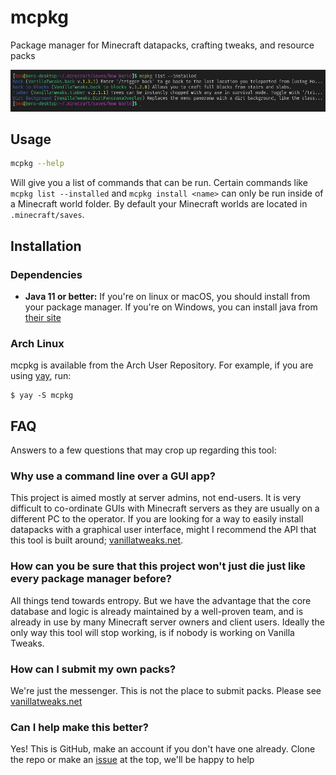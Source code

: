 # mcpkg

Package manager for Minecraft datapacks, crafting tweaks, and resource packs

![demo](images/list-install-demo.png)

## Usage

```sh
mcpkg --help
```

Will give you a list of commands that can be run. Certain commands like `mcpkg list --installed` and `mcpkg install <name>` can only be run inside of a Minecraft world folder. By default your Minecraft worlds are located in `.minecraft/saves`.

## Installation

### Dependencies

- **Java 11 or better:** If you're on linux or macOS, you should install from your package manager. If you're on Windows, you can install java from [their site](https://www.java.com/en/download/manual.jsp)

### Arch Linux

mcpkg is available from the Arch User Repository. For example, if you are using [yay](https://github.com/Jguer/yay), run:

```
$ yay -S mcpkg
```

## FAQ

Answers to a few questions that may crop up regarding this tool:

### Why use a command line over a GUI app?

This project is aimed mostly at server admins, not end-users. It is very difficult to co-ordinate GUIs with Minecraft servers as they are usually on a different PC to the operator. If you are looking for a way to easily install datapacks with a graphical user interface, might I recommend the API that this tool is built around; [vanillatweaks.net](https://vanillatweaks.net/).

### How can you be sure that this project won't just die just like every package manager before?

All things tend towards entropy. But we have the advantage that the core database and logic is already maintained by a well-proven team, and is already in use by many Minecraft server owners and client users. Ideally the only way this tool will stop working, is if nobody is working on Vanilla Tweaks.

### How can I submit my own packs?

We're just the messenger. This is not the place to submit packs. Please see [vanillatweaks.net](https://vanillatweaks.net/)

### Can I help make this better?

Yes! This is GitHub, make an account if you don't have one already. Clone the repo or make an [issue](https://github.com/CRISPYricePC/mcpkg/issues/new/choose) at the top, we'll be happy to help
